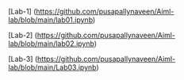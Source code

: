 [Lab-1] (https://github.com/pusapallynaveen/Aiml-lab/blob/main/lab01.ipynb)

[Lab-2] (https://github.com/pusapallynaveen/Aiml-lab/blob/main/lab02.ipynb)

[Lab-3] (https://github.com/pusapallynaveen/Aiml-lab/blob/main/Lab03.ipynb)
